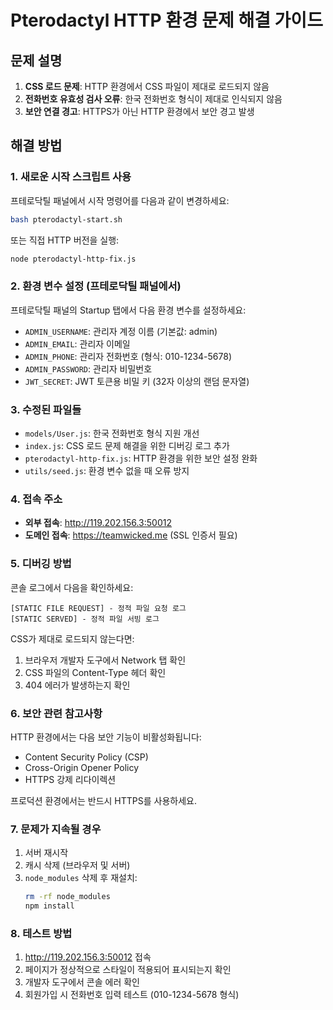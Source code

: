 # Pterodactyl HTTP 환경 문제 해결 가이드

## 문제 설명

1. **CSS 로드 문제**: HTTP 환경에서 CSS 파일이 제대로 로드되지 않음
2. **전화번호 유효성 검사 오류**: 한국 전화번호 형식이 제대로 인식되지 않음
3. **보안 연결 경고**: HTTPS가 아닌 HTTP 환경에서 보안 경고 발생

## 해결 방법

### 1. 새로운 시작 스크립트 사용

프테로닥틸 패널에서 시작 명령어를 다음과 같이 변경하세요:

```bash
bash pterodactyl-start.sh
```

또는 직접 HTTP 버전을 실행:

```bash
node pterodactyl-http-fix.js
```

### 2. 환경 변수 설정 (프테로닥틸 패널에서)

프테로닥틸 패널의 Startup 탭에서 다음 환경 변수를 설정하세요:

- `ADMIN_USERNAME`: 관리자 계정 이름 (기본값: admin)
- `ADMIN_EMAIL`: 관리자 이메일
- `ADMIN_PHONE`: 관리자 전화번호 (형식: 010-1234-5678)
- `ADMIN_PASSWORD`: 관리자 비밀번호
- `JWT_SECRET`: JWT 토큰용 비밀 키 (32자 이상의 랜덤 문자열)

### 3. 수정된 파일들

- `models/User.js`: 한국 전화번호 형식 지원 개선
- `index.js`: CSS 로드 문제 해결을 위한 디버깅 로그 추가
- `pterodactyl-http-fix.js`: HTTP 환경을 위한 보안 설정 완화
- `utils/seed.js`: 환경 변수 없을 때 오류 방지

### 4. 접속 주소

- **외부 접속**: http://119.202.156.3:50012
- **도메인 접속**: https://teamwicked.me (SSL 인증서 필요)

### 5. 디버깅 방법

콘솔 로그에서 다음을 확인하세요:

```
[STATIC FILE REQUEST] - 정적 파일 요청 로그
[STATIC SERVED] - 정적 파일 서빙 로그
```

CSS가 제대로 로드되지 않는다면:
1. 브라우저 개발자 도구에서 Network 탭 확인
2. CSS 파일의 Content-Type 헤더 확인
3. 404 에러가 발생하는지 확인

### 6. 보안 관련 참고사항

HTTP 환경에서는 다음 보안 기능이 비활성화됩니다:
- Content Security Policy (CSP)
- Cross-Origin Opener Policy
- HTTPS 강제 리다이렉션

프로덕션 환경에서는 반드시 HTTPS를 사용하세요.

### 7. 문제가 지속될 경우

1. 서버 재시작
2. 캐시 삭제 (브라우저 및 서버)
3. `node_modules` 삭제 후 재설치:
   ```bash
   rm -rf node_modules
   npm install
   ```

### 8. 테스트 방법

1. http://119.202.156.3:50012 접속
2. 페이지가 정상적으로 스타일이 적용되어 표시되는지 확인
3. 개발자 도구에서 콘솔 에러 확인
4. 회원가입 시 전화번호 입력 테스트 (010-1234-5678 형식)